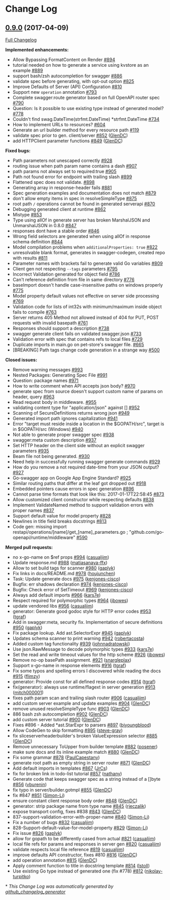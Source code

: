 # Change Log

## [0.9.0](https://github.com/thetreep/go-swagger/tree/0.9.0) (2017-04-09)
[Full Changelog](https://github.com/thetreep/go-swagger/compare/0.8.0...0.9.0)

**Implemented enhancements:**

- Allow Bypassing FormatContent on Render [\#894](https://github.com/thetreep/go-swagger/issues/894)
- tutorial needed on how to generate a service using kvstore as an example [\#889](https://github.com/thetreep/go-swagger/issues/889)
- support bash/zsh autocompletion for swagger [\#886](https://github.com/thetreep/go-swagger/issues/886)
- validate spec before generating, with opt-out option [\#825](https://github.com/thetreep/go-swagger/issues/825)
- Improve Defaults of Server \(API\) Configuration [\#810](https://github.com/thetreep/go-swagger/issues/810)
- Support new `operation` annotation [\#793](https://github.com/thetreep/go-swagger/issues/793)
- Complete swagger:route generator based on full OpenAPI router spec [\#790](https://github.com/thetreep/go-swagger/issues/790)
- Question: Is it possible to use existing type instead of generated model? [\#778](https://github.com/thetreep/go-swagger/issues/778)
- Couldn't find swag.DateTime\(strfmt.DateTime\) \*strfmt.DateTime [\#734](https://github.com/thetreep/go-swagger/issues/734)
- How to implement URLs to resources? [\#604](https://github.com/thetreep/go-swagger/issues/604)
- Generate an url builder method for every resource path [\#119](https://github.com/thetreep/go-swagger/issues/119)
- validate spec prior to gen. client/server [\#852](https://github.com/thetreep/go-swagger/pull/852) ([GlenDC](https://github.com/GlenDC))
- add HTTPClient parameter functions [\#849](https://github.com/thetreep/go-swagger/pull/849) ([GlenDC](https://github.com/GlenDC))

**Fixed bugs:**

- Path parameters not unescaped correctly [\#928](https://github.com/thetreep/go-swagger/issues/928)
- routing issue when path param name contains a dash [\#907](https://github.com/thetreep/go-swagger/issues/907)
- path params not always set to required:true [\#905](https://github.com/thetreep/go-swagger/issues/905)
- Path not found error for endpoint with trailing slash [\#899](https://github.com/thetreep/go-swagger/issues/899)
- Flattened spec does not validate. [\#898](https://github.com/thetreep/go-swagger/issues/898)
- Generating array in response-header fails [\#881](https://github.com/thetreep/go-swagger/issues/881)
- Spec generation examples and documentation does not match [\#879](https://github.com/thetreep/go-swagger/issues/879)
- don't allow empty items in spec in resolveSimpleType [\#875](https://github.com/thetreep/go-swagger/issues/875)
- root path `/` operations cannot be found in generated serverapi [\#870](https://github.com/thetreep/go-swagger/issues/870)
- Debugging generated client at runtime [\#862](https://github.com/thetreep/go-swagger/issues/862)
- Mistype [\#853](https://github.com/thetreep/go-swagger/issues/853)
- Type using allOf in generate server has broken MarshalJSON and UnmarshalJSON in 0.8.0 [\#847](https://github.com/thetreep/go-swagger/issues/847)
- responses dont have a stable order [\#846](https://github.com/thetreep/go-swagger/issues/846)
- Wrong field selectors are generated when using allOf in response schema definition [\#844](https://github.com/thetreep/go-swagger/issues/844)
- Model compilation problems when `additionalProperties: true` [\#822](https://github.com/thetreep/go-swagger/issues/822)
- unresolvable blank format, generates in swagger-codegen, created repo with results [\#811](https://github.com/thetreep/go-swagger/issues/811)
- Parameter names with brackets fail to generate valid Go variables [\#809](https://github.com/thetreep/go-swagger/issues/809)
- Client gen not respecting `--tags` parameters [\#795](https://github.com/thetreep/go-swagger/issues/795)
- Incorrect Validation generated for object field [\#786](https://github.com/thetreep/go-swagger/issues/786)
- Can't reference definition from file in same directory [\#776](https://github.com/thetreep/go-swagger/issues/776)
- baseImport doesn't handle case-insensitive paths on windows properly [\#775](https://github.com/thetreep/go-swagger/issues/775)
- Model property default values not effective on server side processing [\#769](https://github.com/thetreep/go-swagger/issues/769)
- Validation code for lists of int32s with minimum/maximum inside object fails to compile [\#763](https://github.com/thetreep/go-swagger/issues/763)
- Server returns 405 Method not allowed instead of 404 for PUT, POST requests with invalid basepath [\#761](https://github.com/thetreep/go-swagger/issues/761)
- Responses should support a description [\#738](https://github.com/thetreep/go-swagger/issues/738)
- swagger generate client fails on validated swagger.json [\#733](https://github.com/thetreep/go-swagger/issues/733)
- Validation error with spec that contains refs to local files [\#729](https://github.com/thetreep/go-swagger/issues/729)
- Duplicate imports in main.go on pet-store's swagger file. [\#665](https://github.com/thetreep/go-swagger/issues/665)
- \[BREAKING\] Path tags change code generation in a strange way [\#500](https://github.com/thetreep/go-swagger/issues/500)

**Closed issues:**

- Remove warning messages [\#993](https://github.com/thetreep/go-swagger/issues/993)
- Nested Packages: Generating Spec File [\#991](https://github.com/thetreep/go-swagger/issues/991)
- Question: package names [\#971](https://github.com/thetreep/go-swagger/issues/971)
- How to write comment when API accepts json body? [\#970](https://github.com/thetreep/go-swagger/issues/970)
- generate spec from source doesn't support custom name of params on header, query [\#963](https://github.com/thetreep/go-swagger/issues/963)
- Read request body in middleware. [\#955](https://github.com/thetreep/go-swagger/issues/955)
- validating content type for "application/json" against \[\] [\#952](https://github.com/thetreep/go-swagger/issues/952)
- Scanning of SecureDefinitions returns wrong json   [\#949](https://github.com/thetreep/go-swagger/issues/949)
- Generated import path ignores capitalization [\#941](https://github.com/thetreep/go-swagger/issues/941)
- Error "target must reside inside a location in the $GOPATH/src", target is in $GOPATH/src \(Windows\) [\#940](https://github.com/thetreep/go-swagger/issues/940)
- Not able to generate proper swagger spec [\#938](https://github.com/thetreep/go-swagger/issues/938)
- swagger:meta custom description [\#937](https://github.com/thetreep/go-swagger/issues/937)
- Set HTTP header on the client side without an explicit swagger parameters [\#935](https://github.com/thetreep/go-swagger/issues/935)
- Beam file not being generated. [\#930](https://github.com/thetreep/go-swagger/issues/930)
- Need help in successfully running swagger generate commands [\#929](https://github.com/thetreep/go-swagger/issues/929)
- How do you remove a not required date-time from your JSON output? [\#927](https://github.com/thetreep/go-swagger/issues/927)
- Go-swagger app on Google App Engine Standard? [\#925](https://github.com/thetreep/go-swagger/issues/925)
- Similar routing paths that differ at the leaf got dropped out  [\#918](https://github.com/thetreep/go-swagger/issues/918)
- Embedded pointers cause errors in spec generation [\#896](https://github.com/thetreep/go-swagger/issues/896)
- Cannot parse time formats that look like this: 2017-01-17T22:58:45 [\#873](https://github.com/thetreep/go-swagger/issues/873)
- Allow customized client constructor while respecting defaults [\#838](https://github.com/thetreep/go-swagger/issues/838)
- Implement ValidateNamed method to support validation errors with proper names [\#837](https://github.com/thetreep/go-swagger/issues/837)
- Support default value for model property [\#828](https://github.com/thetreep/go-swagger/issues/828)
- Newlines in title field breaks docstrings [\#813](https://github.com/thetreep/go-swagger/issues/813)
- Code gen: missing import restapi/operations/\[name\]/get\_\[name\]\_parameters.go ; "github.com/go-openapi/runtime/middleware" [\#590](https://github.com/thetreep/go-swagger/issues/590)

**Merged pull requests:**

- no x-go-name on $ref props [\#994](https://github.com/thetreep/go-swagger/pull/994) ([casualjim](https://github.com/casualjim))
- Update response.md [\#988](https://github.com/thetreep/go-swagger/pull/988) ([matiasanaya-ffx](https://github.com/matiasanaya-ffx))
- Allow to set build tags for scanner [\#980](https://github.com/thetreep/go-swagger/pull/980) ([gaplyk](https://github.com/gaplyk))
- Fix links in docs/README.md [\#978](https://github.com/thetreep/go-swagger/pull/978) ([houjunchen](https://github.com/houjunchen))
- Task: Update generate docs [\#975](https://github.com/thetreep/go-swagger/pull/975) ([kenjones-cisco](https://github.com/kenjones-cisco))
- Bugfix: err shadows declaration [\#974](https://github.com/thetreep/go-swagger/pull/974) ([kenjones-cisco](https://github.com/kenjones-cisco))
- Bugfix: Check error of SetTimeout [\#969](https://github.com/thetreep/go-swagger/pull/969) ([kenjones-cisco](https://github.com/kenjones-cisco))
- Always add default imports [\#966](https://github.com/thetreep/go-swagger/pull/966) ([kars7e](https://github.com/kars7e))
- Respect required for polymorphic types [\#964](https://github.com/thetreep/go-swagger/pull/964) ([jbowes](https://github.com/jbowes))
- update vendored libs [\#956](https://github.com/thetreep/go-swagger/pull/956) ([casualjim](https://github.com/casualjim))
- generator: Generate good godoc style for HTTP error codes [\#953](https://github.com/thetreep/go-swagger/pull/953) ([tgraf](https://github.com/tgraf))
- Add  in swagger:meta, security fix. Implementation of secure definitions [\#950](https://github.com/thetreep/go-swagger/pull/950) ([gaplyk](https://github.com/gaplyk))
- Fix package lookup. Add ast.SelectorExpr [\#945](https://github.com/thetreep/go-swagger/pull/945) ([gaplyk](https://github.com/gaplyk))
- Updates schema scanner to print warning [\#942](https://github.com/thetreep/go-swagger/pull/942) ([robertacosta](https://github.com/robertacosta))
- Added custom tag functionality [\#939](https://github.com/thetreep/go-swagger/pull/939) ([johnnadratowski](https://github.com/johnnadratowski))
- Use json.RawMessage to decode polymorphic types [\#933](https://github.com/thetreep/go-swagger/pull/933) ([kars7e](https://github.com/kars7e))
- Set the read and write timeout values for the http scheme [\#926](https://github.com/thetreep/go-swagger/pull/926) ([jbowes](https://github.com/jbowes))
- Remove no-op basePath assignment. [\#921](https://github.com/thetreep/go-swagger/pull/921) ([snargleplax](https://github.com/snargleplax))
- Support x-go-name in response elements [\#916](https://github.com/thetreep/go-swagger/pull/916) ([tgraf](https://github.com/tgraf))
- Fix some typos and spelling errors I discovered while reading the docs [\#915](https://github.com/thetreep/go-swagger/pull/915) ([flimzy](https://github.com/flimzy))
- generator: Provide const for all defined response codes [\#914](https://github.com/thetreep/go-swagger/pull/914) ([tgraf](https://github.com/tgraf))
- fix\(generator\): always use runtime/flagext in server generation [\#913](https://github.com/thetreep/go-swagger/pull/913) ([mitch000001](https://github.com/mitch000001))
- fixes path param scan and trailing slash router [\#906](https://github.com/thetreep/go-swagger/pull/906) ([casualjim](https://github.com/casualjim))
- add custom server example and update examples [\#904](https://github.com/thetreep/go-swagger/pull/904) ([GlenDC](https://github.com/GlenDC))
- remove unused resolveSimpleType func [\#903](https://github.com/thetreep/go-swagger/pull/903) ([GlenDC](https://github.com/GlenDC))
- 886 bash zsh autocompletion [\#902](https://github.com/thetreep/go-swagger/pull/902) ([GlenDC](https://github.com/GlenDC))
- add custom server tutorial [\#900](https://github.com/thetreep/go-swagger/pull/900) ([GlenDC](https://github.com/GlenDC))
- Fixes \#896 - Added \*ast.StarExpr to parsers [\#897](https://github.com/thetreep/go-swagger/pull/897) ([bjyoungblood](https://github.com/bjyoungblood))
- Allow CodeGen to skip formatting [\#895](https://github.com/thetreep/go-swagger/pull/895) ([steve-gray](https://github.com/steve-gray))
- fix sliceserverheaderbuilder's broken ValueExpression selector [\#885](https://github.com/thetreep/go-swagger/pull/885) ([GlenDC](https://github.com/GlenDC))
- Remove unnecessary ToUpper from builder template [\#882](https://github.com/thetreep/go-swagger/pull/882) ([posener](https://github.com/posener))
- make sure docs and its inline example match [\#880](https://github.com/thetreep/go-swagger/pull/880) ([GlenDC](https://github.com/GlenDC))
- Fix some grammar [\#878](https://github.com/thetreep/go-swagger/pull/878) ([PaulCapestany](https://github.com/PaulCapestany))
- generate root path as empty string in server router [\#871](https://github.com/thetreep/go-swagger/pull/871) ([GlenDC](https://github.com/GlenDC))
- Add default imports in templates [\#867](https://github.com/thetreep/go-swagger/pull/867) ([JrCs](https://github.com/JrCs))
- fix for broken link in todo-list tutorial [\#857](https://github.com/thetreep/go-swagger/pull/857) ([nathany](https://github.com/nathany))
- Generate code that keeps swagger spec as a string instead of a \[\]byte [\#856](https://github.com/thetreep/go-swagger/pull/856) ([vburenin](https://github.com/vburenin))
- fix typo in server/builder.gotmpl [\#855](https://github.com/thetreep/go-swagger/pull/855) ([GlenDC](https://github.com/GlenDC))
- fix \#847 [\#851](https://github.com/thetreep/go-swagger/pull/851) ([Simon-Li](https://github.com/Simon-Li))
- ensure constant client response body order [\#848](https://github.com/thetreep/go-swagger/pull/848) ([GlenDC](https://github.com/GlenDC))
- generator: strip package name from type name [\#845](https://github.com/thetreep/go-swagger/pull/845) ([rjeczalik](https://github.com/rjeczalik))
- expose transport config, fixes \#838 [\#843](https://github.com/thetreep/go-swagger/pull/843) ([GlenDC](https://github.com/GlenDC))
- 837-support-validation-error-with-proper-name [\#840](https://github.com/thetreep/go-swagger/pull/840) ([Simon-Li](https://github.com/Simon-Li))
- Fix a number of bugs [\#832](https://github.com/thetreep/go-swagger/pull/832) ([casualjim](https://github.com/casualjim))
- 828-Support-default-value-for-model-property [\#829](https://github.com/thetreep/go-swagger/pull/829) ([Simon-Li](https://github.com/Simon-Li))
- Fix issue [\#826](https://github.com/thetreep/go-swagger/pull/826) ([gaplyk](https://github.com/gaplyk))
- allow for gopath to be differently cased from actual [\#821](https://github.com/thetreep/go-swagger/pull/821) ([casualjim](https://github.com/casualjim))
- local file refs for params and responses in server gen [\#820](https://github.com/thetreep/go-swagger/pull/820) ([casualjim](https://github.com/casualjim))
- validate respects local file reference [\#819](https://github.com/thetreep/go-swagger/pull/819) ([casualjim](https://github.com/casualjim))
- improve defaults API constructor, fixes \#810 [\#816](https://github.com/thetreep/go-swagger/pull/816) ([GlenDC](https://github.com/GlenDC))
- add operation annotation [\#815](https://github.com/thetreep/go-swagger/pull/815) ([GlenDC](https://github.com/GlenDC))
- Apply comment function to title in docstring template [\#814](https://github.com/thetreep/go-swagger/pull/814) ([lstoll](https://github.com/lstoll))
- Use existing Go type instead of generated one \(fix \#778\) [\#812](https://github.com/thetreep/go-swagger/pull/812) ([nikolay-turpitko](https://github.com/nikolay-turpitko))

\* *This Change Log was automatically generated by [github_changelog_generator](https://github.com/skywinder/Github-Changelog-Generator)*
